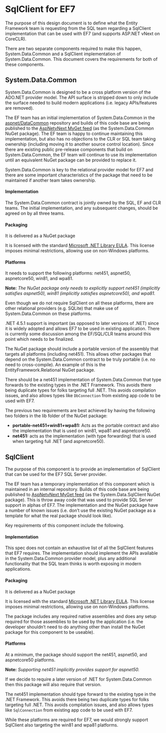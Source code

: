 # SqlClient for EF7

The purpose of this design document is to define what the Entity Framework team is requesting from the SQL team regarding a SqlClient implementation that can be used with EF7 (and supports ASP.NET vNext on CoreCLR).

There are two separate components required to make this happen, System.Data.Common and a SqlClient implementation of System.Data.Common. This document covers the requirements for both of these components.

## System.Data.Common
System.Data.Common is designed to be a cross platform version of the ADO.NET provider model. The API surface is stripped down to only include the surface needed to build modern applications (i.e. legacy APIs/features are removed).

The EF team has an initial implementation of System.Data.Common in the [aspnet/DataCommon](https://github.com/aspnet/DataCommon/) repository and builds of this code base are being published to the [AspNetvNext MyGet feed](https://www.myget.org/F/aspnetvnext/api/v2/) (as the System.Data.Common NuGet package). The EF team is happy to continue maintaining this implementation, but also has no objections to the CLR or SQL team taking ownership (including moving it to another source control location). Since there are existing public pre-release components that build on System.Data.Common, the EF team will continue to use its implementation until an equivalent NuGet package can be provided to replace it.

System.Data.Common is key to the relational provider model for EF7 and there are some important characteristics of the package that need to be maintained if another team takes ownership.

#### Implementation

The System.Data.Common contract is jointly owned by the SQL, EF and CLR teams. The initial implementation, and any subsequent changes, should be agreed on by all three teams.

#### Packaging
It is delivered as a NuGet package

It is licensed with the standard [Microsoft .NET Library EULA](http://www.microsoft.com/web/webpi/eula/net_library_eula_enu.htm). This license imposes minimal restrictions, allowing use on non-Windows platforms. 

#### Platforms
It needs to support the following platforms: net451, aspnet50, aspnetcore50, win81, and wpa81. 

**Note:** _The NuGet package only needs to explicitly support net451 (implicitly satisfies aspnet50), win81 (implicitly satisfies aspnetcore50), and wpa81._

Even though we do not require SqlClient on all these platforms, there are other relational providers (e.g. SQLite) that make use of System.Data.Common on these platforms.

.NET 4.5.1 support is important (as opposed to later versions of .NET) since it is widely adopted and allows EF7 to be used in existing application. There is currently some discussion among the EF/SQL/CLR teams around this point which needs to be finalized.

The NuGet package should include a portable version of the assembly that targets all platforms (including net451). This allows other packages that depend on the System.Data.Common contract to be truly portable (i.e. no need to cross-compile). An example of this is the EntityFramework.Relational NuGet package.

There should be a net451 implementation of System.Data.Common that type forwards to the existing types in the .NET Framework. This avoids there being duplicate types for folks targeting full .NET. This avoids compilation issues, and also allows types like ```DbConnection``` from existing app code to be used with EF7.

The previous two requirements are best achieved by having the following two folders in the lib folder of the NuGet package:
 * **portable-net451+win81+wpa81:** Acts as the portable contract and also the implementation that is used on win81, wpa81 and aspnetcore50.
 * **net451:** acts as the implementation (with type forwarding) that is used when targeting full .NET (and aspnetcore50).


## SqlClient
The purpose of this component is to provide an implementation of SqlClient that can be used for the EF7 SQL Server provider. 

The EF team has a temporary implementation of this component which is maintained in an internal repository. Builds of this code base are being published to [AspNetvNext MyGet feed](https://www.myget.org/F/aspnetvnext/api/v2/) (as the System.Data.SqlClient NuGet package). This is throw away code that was used to provide SQL Server support in alphas of EF7. The implementation and the NuGet package have a number of known issues (i.e. don’t use the existing NuGet package as a template for what the real package should look like).

Key requirements of this component include the following.

#### Implementation

This spec does not contain an exhaustive list of all the SqlClient features that EF7 requires. The implementation should implement the APIs available in the System.Data.Common provider model, plus any additional functionality that the SQL team thinks is worth exposing in modern applications. 

#### Packaging
It is delivered as a NuGet package

It is licensed with the standard [Microsoft .NET Library EULA](http://www.microsoft.com/web/webpi/eula/net_library_eula_enu.htm). This license imposes minimal restrictions, allowing use on non-Windows platforms. 

The package includes any required native assemblies and does any setup required for those assemblies to be used by the application (i.e. the developer shouldn’t need to do anything other than install the NuGet package for this component to be useable).

#### Platforms
At a minimum, the package should support the net451, aspnet50, and aspnetcore50 platforms.

**Note:** _Supporting net451 implicitly provides support for aspnet50._

If we decide to require a later version of .NET for System.Data.Common then this package will also require that version.

The net451 implementation should type forward to the existing type in the .NET Framework. This avoids there being two duplicate types for folks targeting full .NET. This avoids compilation issues, and also allows types like ```SqlConnection``` from existing app code to be used with EF7.

While these platforms are required for EF7, we would strongly support SqlClient also targeting the win81 and wpa81 platforms.